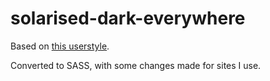 # solarised-dark-everywhere

Based on [this userstyle](https://userstyles.org/styles/98305/solarized-dark-everywhere).

Converted to SASS, with some changes made for sites I use.
